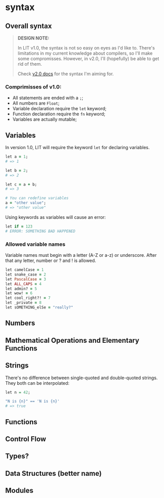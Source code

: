 # syntax

## Overall syntax

> **DESIGN NOTE:**
>
> In LIT v1.0, the syntax is not so easy on eyes as I'd like to. There's limitations in my current knowledge about compilers, so I'll make some compromisses. However, in v2.0, I'll \(hopefully\) be able to get rid of them.
>
> Check [v2.0 docs](../v2.0/syntax.md) for the syntax I'm aiming for.

### Comprimisses of v1.0:

* All statements are ended with a `;`;
* All numbers are `Float`;
* Variable declaration require the `let` keyword;
* Function declaration require the `fn` keyword;
* Variables are actually mutable;

## Variables

In version 1.0, LIT will require the keyword `let` for declaring variables.

```ruby
let a = 1;
# => 1

let b = 2;
# => 2

let c = a + b;
# => 3

# You can redefine variables
a = "other value";
# => "other value"
```

Using keywords as variables will cause an error:

```ruby
let if = 123
# ERROR: SOMETHING BAD HAPPENED
```

### Allowed variable names

Variable names must begin with a letter \(A-Z or a-z\) or underscore. After that any letter, number or ? and ! is allowed.

```ruby
let camelCase = 1
let snake_case = 2
let PascalCase = 3
let ALL_CAPS = 4
let admin? = 5
let wow! = 6
let cool_right?! = 7
let _private = 8
let sOMETHING_elSe = "really?"
```

## Numbers

## Mathematical Operations and Elementary Functions

## Strings

There's no difference between single-quoted and double-quoted strings. They both can be interpolated:

```r
let n = 42;

"N is {n}" == 'N is {n}'
# => true
```

## Functions

## Control Flow

## Types?

## Data Structures \(better name\)

## Modules

